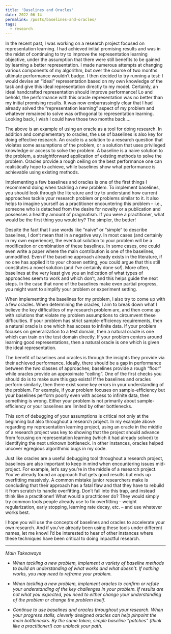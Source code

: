 ```yaml
---
title: 'Baselines and Oracles'
date: 2022-06-14
permalink: /posts/baselines-and-oracles/
tags:
  - research
---
```


In the recent past, I was working on a research project focused on representation learning. I had achieved initial promising results and was in the midst of continuing to try to improve the representation learning objective, under the assumption that there were still benefits to be gained by learning a better representation. I made numerous attempts at changing various components of my algorithm, but over the course of two months ultimate performance wouldn’t budge. I then decided to try running a test: I would devise an “ideal” representation based on my own knowledge of the task and give this ideal representation directly to my model. Certainly, an ideal handcrafted representation should improve performance! Lo and behold, the performance with this oracle representation was no better than my initial promising results. It was now embarrassingly clear that I had already solved the “representation learning” aspect of my problem and whatever remained to solve was orthogonal to representation learning. Looking back, I wish I could have those two months back....

The above is an example of using an oracle as a tool for doing research. In addition and complementary to oracles, the use of baselines is also key for doing effective research. An oracle is a solution to a research question that violates some assumptions of the problem, or a solution that uses privileged knowledge or access to solve the problem. A baseline is a naive solution to the problem, a straightforward application of existing methods to solve the problem. Oracles provide a rough ceiling on the best performance one can realistically hope to achieve, while baselines show what performance is achievable using existing methods.

Implementing a few baselines and oracles is one of the first things I recommend doing when tackling a new problem. To implement baselines, you should look through the literature and try to understand how current approaches tackle your research problem or problems similar to it. It also helps to imagine yourself as a practitioner encountering this problem – i.e., someone who is detached from the desire for novelty or a publication and possesses a healthy amount of pragmatism. If you were a practitioner, what would be the first thing you would try? The simpler, the better!

Despite the fact that I use words like “naive” or “simple” to describe baselines, I don’t mean that in a negative way. In most cases (and certainly in my own experience), the eventual solution to your problem will be a modification or combination of these baselines. In some cases, one could even write a paper where the main contribution is one of the baselines, unmodified. Even if the baseline approach already exists in the literature, if no one has applied it to your chosen setting, you could argue that this still constitutes a novel solution (and I’ve certainly done so!). More often, baselines at the very least give you an indication of what types of approaches seem to work and which don’t, and this helps guide the next steps. In the case that none of the baselines make even partial progress, you might want to simplify your problem or experiment setting.

When implementing the baselines for my problem, I also try to come up with a few oracles. When determining the oracles, I aim to break down what I believe the key difficulties of my research problem are, and then come up with solutions that violate my problem assumptions to circumvent these difficulties. If your problem has strict sample-efficiency requirements, then a natural oracle is one which has access to infinite data. If your problem focuses on generalization to a test domain, then a natural oracle is one which can train on the test domain directly. If your problem centers around learning good representations, then a natural oracle is one which is given the ideal representation.

The benefit of baselines and oracles is through the insights they provide via their achieved performance. Ideally, there should be a gap in performance between the two classes of approaches; baselines provide a rough “floor” while oracles provide an approximate “ceiling”. One of the first checks you should do is to make sure this gap exists! If the baselines and oracles perform similarly, then there exist some key errors in your understanding of the problem. For example, if your problem focuses on sample-efficiency but your baselines perform poorly even with access to infinite data, then something is wrong. Either your problem is not primarily about sample-efficiency or your baselines are limited by other bottlenecks. 

This sort of debugging of your assumptions is critical not only at the beginning but also throughout a research project. In my example above regarding my representation learning project, using an oracle in the middle of a research project was key to showing that the project should advance from focusing on representation learning (which it had already solved) to identifying the next unknown bottleneck. In other instances, oracles helped uncover egregious algorithmic bugs in my code. 

Just like oracles are a useful debugging tool throughout a research project, baselines are also important to keep in mind when encountering issues mid-project. For example, let’s say you’re in the middle of a research project. You’ve already found an approach that gets good results but ends up overfitting massively. A common mistake junior researchers make is concluding that their approach has a fatal flaw and that they have to rebuild it from scratch to handle overfitting. Don’t fall into this trap, and instead think like a practitioner! What would a practitioner do? They would simply try common tools people already use to fix overfitting – weight regularization, early stopping, learning rate decay, etc. – and use whatever works best. 

I hope you will use the concepts of baselines and oracles to accelerate your own research. And if you’ve already been using these tools under different names, let me know! I’d be interested to hear of other instances where these techniques have been critical to doing impactful research.

***

*Main Takeaways*

- *When tackling a new problem, implement a variety of baseline methods to build an understanding of what works and what doesn’t. If nothing works, you may need to reframe your problem.*

- *When tackling a new problem, implement oracles to confirm or refute your understanding of the key challenges in your problem. If results are not what you expected, you need to either change your understanding of the problem or change the problem itself.*

- *Continue to use baselines and oracles throughout your research. When your progress stalls, cleverly designed oracles can help pinpoint the main bottlenecks. By the same token, simple baseline “patches” (think like a practitioner!) can unblock your path.*
